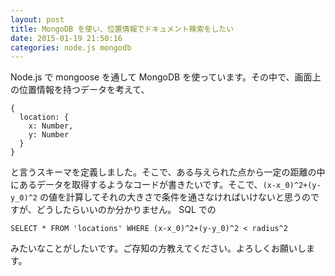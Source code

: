```yaml
---
layout: post
title: MongoDB を使い、位置情報でドキュメント検索をしたい
date: 2015-01-19 21:50:16
categories: node.js mongodb
---
```

<!-- {% raw %} -->
<p>Node.js で mongoose を通して MongoDB を使っています。その中で、画面上の位置情報を持つデータを考えて、</p>

<pre class="lang-js prettyprint-override"><code>{
  location: {
    x: Number,
    y: Number
  }
}
</code></pre>

<p>と言うスキーマを定義しました。そこで、ある与えられた点から一定の距離の中にあるデータを取得するようなコードが書きたいです。そこで、<code>(x-x_0)^2+(y-y_0)^2</code> の値を計算してそれの大きさで条件を通さなければいけないと思うのですが、どうしたらいいのか分かりません。 SQL での</p>

<pre><code>SELECT * FROM 'locations' WHERE (x-x_0)^2+(y-y_0)^2 &lt; radius^2
</code></pre>

<p>みたいなことがしたいです。ご存知の方教えてください。よろしくお願いします。</p>
<!-- {% endraw %} -->

